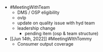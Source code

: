 - #MeetingWithTeam
	- DMS / OSP eligibility
	- ovlp
	- update on quality issue with hyd team
	- leadership change
		- pending item (osp & team structure)
- [[Jun 14th, 2022]] #MeetingWIthTommy
	- Consumer output coverage